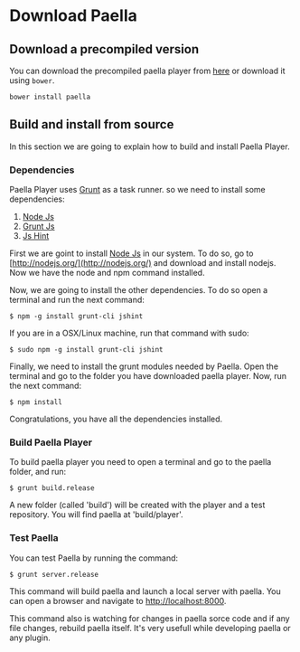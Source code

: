 # Download Paella

## Download a precompiled version

You can download the precompiled paella player from [here](https://github.com/polimediaupv/bower-paella/releases)
or download it using  `bower`.

```shell
bower install paella
```

## Build and install from source

In this section we are going to explain how to build and install Paella Player.

### Dependencies

Paella Player uses [Grunt](http://gruntjs.com/) as a task runner. so we need to install some dependencies:

1. [Node Js](http://nodejs.org/)
2. [Grunt Js](http://gruntjs.com/)
3. [Js Hint](http://www.jshint.com/)

First we are goint to install [Node Js](http://nodejs.org/) in our system. To do so, go to [http://nodejs.org/](http://nodejs.org/) and download and install nodejs.
Now we have the node and npm command installed.

Now, we are going to install the other dependencies. To do so open a terminal and run the next command:

	$ npm -g install grunt-cli jshint
	
If you are in a OSX/Linux machine, run that command with sudo:

	$ sudo npm -g install grunt-cli jshint


Finally, we need to install the grunt modules needed by Paella. Open the terminal and go to the folder you have downloaded paella player.
Now, run the next command:

	$ npm install

Congratulations, you have all the dependencies installed.	



### Build Paella Player

To build paella player you need to open a terminal and go to the paella folder, and run:

	$ grunt build.release
	
A new folder (called 'build') will be created	with the player and a test repository. You will find paella at 'build/player'.


### Test Paella

You can test Paella by running the command:

	$ grunt server.release

This command will build paella and launch a local server with paella. You can open a browser and navigate to [http://localhost:8000](http://localhost:8000).

This command also is watching for changes in paella sorce code and if any file changes, rebuild paella itself. It's very usefull while developing paella or any plugin.
